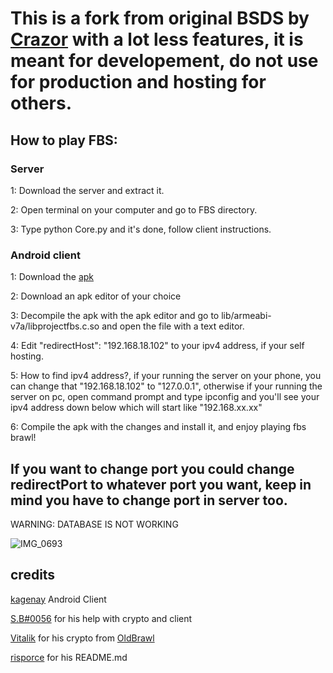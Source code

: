 # This is a fork from original BSDS by [Crazor](https://github.com/CrazorTheCat)  with a lot less features, it is meant for developement, do not use for production and hosting for others.

## How to play FBS: ##

### Server ###
1: Download the server and extract it.

2: Open terminal on your computer and go to FBS directory.

3: Type python Core.py and it's done, follow client instructions.

### Android client ###
1: Download the [apk](https://t.me/BrawlStars_Archives/3300)

2: Download an apk editor of your choice

3: Decompile the apk with the apk editor and go to lib/armeabi-v7a/libprojectfbs.c.so and open the file with a text editor.

4: Edit "redirectHost": "192.168.18.102" to your ipv4 address, if your self hosting.

5: How to find ipv4 address?, if your running the server on your phone, you can change that "192.168.18.102" to "127.0.0.1", otherwise if your running the server on pc, open command prompt and type ipconfig and you'll see your ipv4 address down below which will start like "192.168.xx.xx"

6: Compile the apk with the changes and install it, and enjoy playing fbs brawl!

## If you want to change port you could change redirectPort to whatever port you want, keep in mind you have to change port in server too. ##

WARNING: DATABASE IS NOT WORKING

![IMG_0693]()

## credits ##
[kagenay](https://github.com/kagenay) Android Client

[S.B#0056](https://github.com/HaccerCat) for his help with crypto and client

[Vitalik](https://github.com/VitalikObject) for his crypto from [OldBrawl](https://github.com/VitalikObject/OldBrawl)

[risporce](https://github.com/risporce)
for his README.md
